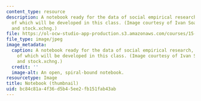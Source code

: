 ```yaml
---
content_type: resource
description: A notebook ready for the data of social empirical research, an understanding
  of which will be developed in this class. (Image courtesy of Ivan Soares Ferrer
  and stock.xchng.)
file: https://ol-ocw-studio-app-production.s3.amazonaws.com/courses/15-347-doctoral-seminar-in-research-methods-i-fall-2004/bc84c81a4f36d5b45ee2fb151fab43ab_15-347f04-th.jpg
file_type: image/jpeg
image_metadata:
  caption: A notebook ready for the data of social empirical research, an understanding
    of which will be developed in this class. (Image courtesy of Ivan Soares Ferrer
    and stock.xchng.)
  credit: ''
  image-alt: An open, spiral-bound notebook.
resourcetype: Image
title: Notebook (thumbnail)
uid: bc84c81a-4f36-d5b4-5ee2-fb151fab43ab
---
```

